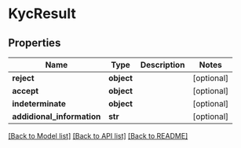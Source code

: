 # KycResult

## Properties
Name | Type | Description | Notes
------------ | ------------- | ------------- | -------------
**reject** | **object** |  | [optional] 
**accept** | **object** |  | [optional] 
**indeterminate** | **object** |  | [optional] 
**addidional_information** | **str** |  | [optional] 

[[Back to Model list]](../README.md#documentation-for-models) [[Back to API list]](../README.md#documentation-for-api-endpoints) [[Back to README]](../README.md)

